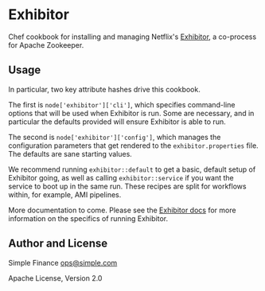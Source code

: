 # Exhibitor
Chef cookbook for installing and managing Netflix's
[Exhibitor](https://github.com/Netflix/exhibitor), a co-process for Apache
Zookeeper.

## Usage
In particular, two key attribute hashes drive this cookbook.

The first is `node['exhibitor']['cli']`, which specifies command-line options
that will be used when Exhibitor is run. Some are necessary, and in particular
the defaults provided will ensure Exhibitor is able to run.

The second is `node['exhibitor']['config']`, which manages the configuration
parameters that get rendered to the `exhibitor.properties` file. The defaults
are sane starting values.

We recommend running `exhibitor::default` to get a basic, default setup of
Exhibitor going, as well as calling `exhibitor::service` if you want the
service to boot up in the same run. These recipes are split for workflows
within, for example, AMI pipelines.

More documentation to come. Please see the [Exhibitor
docs](https://github.com/Netflix/exhibitor/wiki) for more
information on the specifics of running Exhibitor.

## Author and License 
Simple Finance <ops@simple.com>

Apache License, Version 2.0
